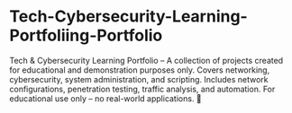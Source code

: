 # Tech-Cybersecurity-Learning-Portfoliing-Portfolio
Tech &amp; Cybersecurity Learning Portfolio – A collection of projects created for educational and demonstration purposes only. Covers networking, cybersecurity, system administration, and scripting. Includes network configurations, penetration testing, traffic analysis, and automation. For educational use only – no real-world applications. 🚀
